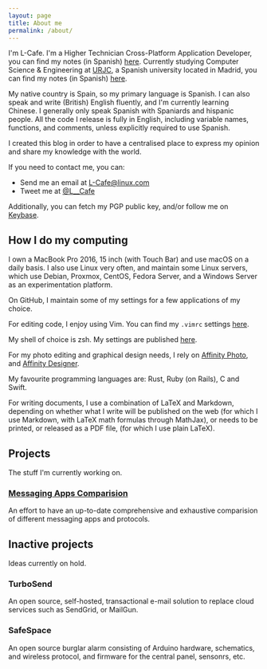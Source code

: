 ```yaml
---
layout: page
title: About me
permalink: /about/
---
```


I'm L-Cafe. I'm a Higher Technician Cross-Platform Application Developer, you
can find my notes (in Spanish) [here](https://github.com/L-Cafe/Apuntesdam2015).
Currently studying Computer Science & Engineering at
[URJC](http://www.urjc.es/), a Spanish university located in Madrid, you can
find my notes (in Spanish) [here](https://github.com/L-Cafe/II-URJC-2016).

My native country is Spain, so my primary language is Spanish. I can also speak
and write (British) English fluently, and I'm currently learning Chinese.
I generally only speak Spanish with Spaniards and hispanic people. All the code
I release is fully in English, including variable names, functions, and
comments, unless explicitly required to use Spanish.

I created this blog in order to have a centralised place to express my opinion
and share my knowledge with the world.

If you need to contact me, you can:

- Send me an email at <L-Cafe@linux.com>
- Tweet me at [@L__Cafe](https://twitter.com/L__Cafe)

Additionally, you can fetch my PGP public key, and/or follow me on [Keybase](https://keybase.io/lcafe).

## How I do my computing

I own a MacBook Pro 2016, 15 inch (with Touch Bar) and use macOS on a daily
basis. I also use Linux very often, and maintain some Linux servers, which use
Debian, Proxmox, CentOS, Fedora Server, and a Windows Server as an
experimentation platform.

On GitHub, I maintain some of my settings for a few applications of my choice.

For editing code, I enjoy using Vim. You can find my `.vimrc` settings
[here](https://github.com/L-Cafe/My-Preferences/tree/master/vim).

My shell of choice is zsh. My settings are published
[here](https://github.com/L-Cafe/My-Preferences/tree/master/macOS).

For my photo editing and graphical design needs, I rely on
[Affinity Photo](https://affinity.serif.com/en-gb/photo/), and
[Affinity Designer](https://affinity.serif.com/en-gb/designer/).

My favourite programming languages are: Rust, Ruby (on Rails), C and Swift.

For writing documents, I use a combination of LaTeX and Markdown, depending on
whether what I write will be published on the web (for which I use Markdown,
with LaTeX math formulas through MathJax), or needs to be printed, or released
as a PDF file, (for which I use plain LaTeX).

## Projects

The stuff I'm currently working on.

### [Messaging Apps Comparision](https://github.com/L-Cafe/Messaging-Apps-Comparision)

An effort to have an up-to-date comprehensive and exhaustive comparision of
different messaging apps and protocols.

## Inactive projects

Ideas currently on hold.

### TurboSend

An open source, self-hosted, transactional e-mail solution to replace cloud
services such as SendGrid, or MailGun.

### SafeSpace

An open source burglar alarm consisting of Arduino hardware, schematics, and
wireless protocol, and firmware for the central panel, sensonrs, etc.
